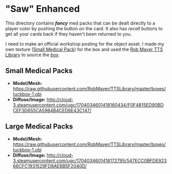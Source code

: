 # "Saw" Enhanced

This directory contains **_fancy_** med packs that can be dealt directly to a player color
by pushing the button on the card.  It also has _recall_ buttons to get all your cards back
if they haven't been returned to you.

I need to make an official workshop posting for the object asset.  I made my own texture ([Small Medical Pack](http://cloud-3.steamusercontent.com/ugc/1704034601418160434/F0F4815ED90BDCEF3D655CA5984B4CED6E43C147/)) for the
box and used the [Rob Mayer TTS Library](https://github.com/RobMayer/TTSLibrary) to source the [box](https://raw.githubusercontent.com/RobMayer/TTSLibrary/master/boxes/tuckbox-1.obj).

## Small Medical Packs

- **Model/Mesh:** https://raw.githubusercontent.com/RobMayer/TTSLibrary/master/boxes/tuckbox-1.obj
- **Diffuse/Image:** http://cloud-3.steamusercontent.com/ugc/1704034601418160434/F0F4815ED90BDCEF3D655CA5984B4CED6E43C147/

## Large Medical Packs

- **Model/Mesh:** https://raw.githubusercontent.com/RobMayer/TTSLibrary/master/boxes/tuckbox-1.obj
- **Diffuse/Image:** http://cloud-3.steamusercontent.com/ugc/1704034601418172795/547ECC0BFDE92366CFC1931529FD8AEBB5F2040D/
